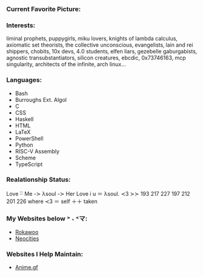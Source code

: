 ### Current Favorite Picture:

### Interests:
liminal prophets‚ puppygirls‚ miku lovers‚ knights of lambda calculus‚ axiomatic set theorists‚ the collective unconscious‚ evangelists‚ lain and rei shippers‚ chobits‚ 10x devs‚ 4․0 students‚ elfen liars‚ gezebelle gaburgabists‚ agnostic transubstantiators‚ silicon creatures, ebcdic, 0x73746163, mcp singularity, architects of the infinite‚ arch linux...

### Languages:
- Bash
- Burroughs Ext․ Algol
- C
- CSS
- Haskell
- HTML
- LaTeX
- PowerShell
- Python
- RISC-V Assembly
- Scheme
- TypeScript

### Realationship Status:
Love ˸˸ Me -≻ λsoul -≻ Her
Love i u ＝ λsoul․ ≺3 ≻≻ 193 217 227 197 212 201 226
where ≺3 ＝ self ＋＋ taken

### My Websites below ˃ ˕ ˂マ:
- [Rokawoo](https://rokawoo.com)
- [Neocities](https://rokawoo.neocities.org/)

### Websites I Help Maintain:
- [Anime.gf](https://anime.gf)